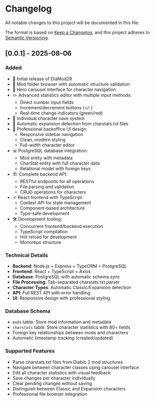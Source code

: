 # Changelog

All notable changes to this project will be documented in this file.

The format is based on [Keep a Changelog](https://keepachangelog.com/en/1.0.0/),
and this project adheres to [Semantic Versioning](https://semver.org/spec/v2.0.0.html).

## [0.0.1] - 2025-08-06

### Added
- 🎉 Initial release of DiaMod2R
- 📁 Mod folder browser with automatic structure validation
- 🎠 Hero carousel interface for character navigation
- ✏️ Advanced statistics editor with multiple input methods:
  - Direct number input fields
  - Increment/decrement buttons (+/-)
  - Real-time change indicators (green/red)
- 💾 Individual character save system
- 🔄 Automatic expansion detection from charstats.txt files
- 🎨 Professional backoffice UI design:
  - Responsive sidebar navigation
  - Clean, modern styling
  - Full-width character editor
- 📊 PostgreSQL database integration:
  - Mod entity with metadata
  - CharStat entity with full character data
  - Relational model with foreign keys
- 🏗️ Complete backend API:
  - RESTful endpoints for all operations
  - File parsing and validation
  - CRUD operations for characters
- ⚛️ React frontend with TypeScript:
  - Context API for state management
  - Component-based architecture
  - Type-safe development
- 🛠️ Development tooling:
  - Concurrent frontend/backend execution
  - TypeScript compilation
  - Hot reload for development
  - Monorepo structure

### Technical Details
- **Backend**: Node.js + Express + TypeORM + PostgreSQL
- **Frontend**: React + TypeScript + Axios
- **Database**: PostgreSQL with automatic schema sync
- **File Processing**: Tab-separated charstats.txt parser
- **Character Types**: Automatic Classic/Expansion detection
- **API**: Full REST API with error handling
- **UI**: Responsive design with professional styling

### Database Schema
- `mods` table: Store mod information and metadata
- `charstats` table: Store character statistics with 80+ fields
- Foreign key relationships between mods and characters
- Automatic timestamp tracking (created/updated)

### Supported Features
- Parse charstats.txt files from Diablo 2 mod structures
- Navigate between character classes using carousel interface
- Edit all character statistics with visual feedback
- Save changes per character individually
- Clear pending changes without saving
- Distinguish between Classic and Expansion characters
- Professional file browser integration
